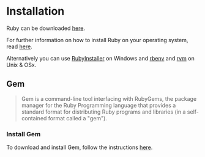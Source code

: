 # Installation

Ruby can be downloaded [here](https://www.ruby-lang.org/en/downloads/).

For further information on how to install Ruby on your operating system, read [here](https://www.ruby-lang.org/en/documentation/installation/).

Alternatively you can use [RubyInstaller](https://rubyinstaller.org/) on Windows and [rbenv](https://github.com/rbenv/rbenv) and [rvm](https://rvm.io/) on Unix & OSx.

## Gem

> Gem is a command-line tool interfacing with RubyGems, the package manager for the Ruby Programming language that provides a standard format for distributing Ruby programs and libraries \(in a self-contained format called a "gem"\).

### Install Gem

To download and install Gem, follow the instructions [here](https://rubygems.org/pages/download).

